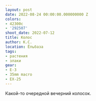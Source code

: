 ```yaml
---
layout: post
date: 2022-08-24 00:00:00.000000000 Z
colors:
- 42300c
- '292507'
shoot_date: 2022-07-12
title: Колос
author: К.С.
location: Ёльбаза
tags:
- растения
- злаки
gear:
- E-3
- 35mm macro
- EX-25
---
```

Какой-то очередной вечерний колосок.

